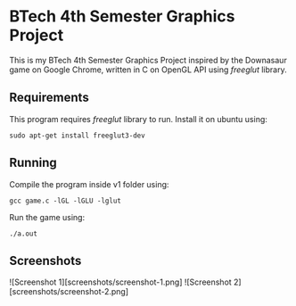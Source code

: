 # BTech 4th Semester Graphics Project
This is my BTech 4th Semester Graphics Project inspired by the Downasaur game on Google Chrome, written in C on OpenGL API using *freeglut* library.

## Requirements
This program requires *freeglut* library to run. Install it on ubuntu using:
```
sudo apt-get install freeglut3-dev
```

## Running
Compile the program inside v1 folder using:
```
gcc game.c -lGL -lGLU -lglut
```

Run the game using:
```
./a.out
```

## Screenshots
![Screenshot 1][screenshots/screenshot-1.png]
![Screenshot 2][screenshots/screenshot-2.png]
